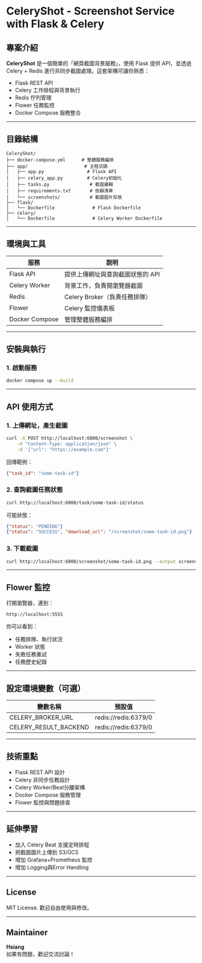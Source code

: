 # CeleryShot - Screenshot Service with Flask & Celery

## 專案介紹
**CeleryShot** 是一個簡單的「網頁截圖背景服務」，使用 Flask 提供 API，並透過 Celery + Redis 進行非同步截圖處理。這套架構可讓你熟悉：

- Flask REST API
- Celery 工作排程與背景執行
- Redis 佇列管理
- Flower 任務監控
- Docker Compose 服務整合

---

## 目錄結構
```
CeleryShot/
├── docker-compose.yml      # 整體服務編排
├── app/                     # 主程式碼
│   ├── app.py                # Flask API
│   ├── celery_app.py         # Celery初始化
│   ├── tasks.py               # 截圖邏輯
│   ├── requirements.txt       # 依賴清單
│   └── screenshots/           # 截圖圖片存放
├── flask/
│   └── Dockerfile              # Flask Dockerfile
├── celery/
│   └── Dockerfile              # Celery Worker Dockerfile
```

---

## 環境與工具
| 服務 | 說明 |
|---|---|
| Flask API | 提供上傳網址與查詢截圖狀態的 API |
| Celery Worker | 背景工作，負責開瀏覽器截圖 |
| Redis | Celery Broker（負責任務排隊） |
| Flower | Celery 監控儀表板 |
| Docker Compose | 管理整體服務編排 |

---

## 安裝與執行
### 1. 啟動服務
```bash
docker compose up --build
```

---

## API 使用方式
### 1. 上傳網址，產生截圖
```bash
curl -X POST http://localhost:6000/screenshot \
    -H "Content-Type: application/json" \
    -d '{"url": "https://example.com"}'
```
回傳範例：
```json
{"task_id": "some-task-id"}
```

### 2. 查詢截圖任務狀態
```bash
curl http://localhost:6000/task/some-task-id/status
```
可能狀態：
```json
{"status": "PENDING"}
{"status": "SUCCESS", "download_url": "/screenshot/some-task-id.png"}
```

### 3. 下載截圖
```bash
curl http://localhost:6000/screenshot/some-task-id.png --output screenshot.png
```

---

## Flower 監控
打開瀏覽器，連到：
```
http://localhost:5555
```
你可以看到：
- 任務排隊、執行狀況
- Worker 狀態
- 失敗任務重試
- 任務歷史紀錄

---

## 設定環境變數（可選）
| 變數名稱 | 預設值 |
|---|---|
| CELERY_BROKER_URL | redis://redis:6379/0 |
| CELERY_RESULT_BACKEND | redis://redis:6379/0 |

---

## 技術重點
- Flask REST API 設計
- Celery 非同步任務設計
- Celery Worker/Beat分離架構
- Docker Compose 服務管理
- Flower 監控與問題排查

---

## 延伸學習
- 加入 Celery Beat 支援定時排程
- 把截圖圖片上傳到 S3/GCS
- 增加 Grafana+Prometheus 監控
- 增加 Logging與Error Handling

---

## License
MIT License. 歡迎自由使用與修改。

---

## Maintainer
**Hsiang**  
如果有問題，歡迎交流討論！

